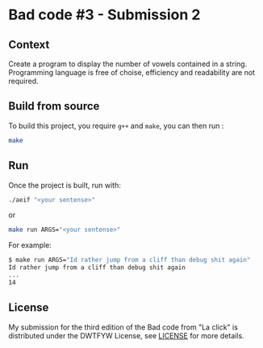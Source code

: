 # Bad code #3 - Submission 2

## Context

Create a program to display the number of vowels contained in a string. Programming language is free of choise, efficiency and readability are not required.

## Build from source

To build this project, you require `g++` and `make`, you can then run : 

```bash
make
```

## Run

Once the project is built, run with:

```bash
./aeif "<your sentense>"
```

or 

```bash
make run ARGS="<your sentense>"
```

For example:

```bash
$ make run ARGS="Id rather jump from a cliff than debug shit again"
Id rather jump from a cliff than debug shit again
...
14
```

## License

My submission for the third edition of the Bad code from "La click" is distributed under the DWTFYW License, see [LICENSE](LICENSE) for more details.


